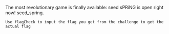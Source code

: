 The most revolutionary game is finally available: seed sPRiNG is open right now! seed_spring.

`Use flagCheck to input the flag you get from the challenge to get the actual flag`